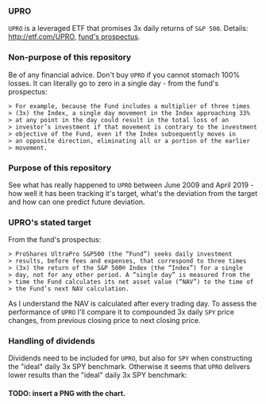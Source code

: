### UPRO
`UPRO` is a leveraged ETF that promises 3x daily returns
of `S&P 500`. Details: http://etf.com/UPRO, 
[fund's prospectus](https://www.proshares.com/funds/prospectus.html?ticker=UPRO).

### Non-purpose of this repository
Be of any financial advice. Don't buy `UPRO` if you cannot stomach 100% losses.
It can literally go to zero in a single day - from the fund's prospectus:

```
> For example, because the Fund includes a multiplier of three times
> (3x) the Index, a single day movement in the Index approaching 33%
> at any point in the day could result in the total loss of an
> investor’s investment if that movement is contrary to the investment
> objective of the Fund, even if the Index subsequently moves in
> an opposite direction, eliminating all or a portion of the earlier
> movement. 
```

### Purpose of this repository
See what has really happened to `UPRO` between June 2009
and April 2019 - how well it has been tracking it's target,
what's the deviation from the target and how can one predict
future deviation.

### UPRO's stated target
From the fund's prospectus:
```
> ProShares UltraPro S&P500 (the “Fund”) seeks daily investment
> results, before fees and expenses, that correspond to three times
> (3x) the return of the S&P 500® Index (the “Index”) for a single
> day, not for any other period. A “single day” is measured from the
> time the Fund calculates its net asset value (“NAV”) to the time of
> the Fund’s next NAV calculation.
```

As I understand the NAV is calculated after every trading day. To assess
the performance of `UPRO` I'll compare it to compounded 3x daily `SPY`
price changes, from previous closing price to next closing price.

### Handling of dividends
Dividends need to be included for `UPRO`, but also for `SPY` when constructing
the "ideal" daily 3x SPY benchmark. Otherwise it seems that `UPRO` delivers
lower results than the "ideal" daily 3x SPY benchmark:

#### TODO: insert a PNG with the chart. 
